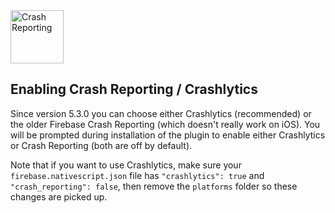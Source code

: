 <img src="https://raw.githubusercontent.com/EddyVerbruggen/nativescript-plugin-firebase/master/docs/images/features/crash.png" height="85px" alt="Crash Reporting"/>

## Enabling Crash Reporting / Crashlytics
Since version 5.3.0 you can choose either Crashlytics (recommended) or the older Firebase Crash Reporting (which doesn't really work on iOS).
You will be prompted during installation of the plugin to enable either Crashlytics or Crash Reporting (both are off by default).

Note that if you want to use Crashlytics, make sure your `firebase.nativescript.json` file has `"crashlytics": true` and `"crash_reporting": false`,
then remove the `platforms` folder so these changes are picked up.
